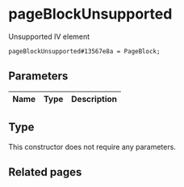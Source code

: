 # pageBlockUnsupported
Unsupported IV element

```
pageBlockUnsupported#13567e8a = PageBlock;
```

## Parameters
| Name | Type | Description |
| ---- | :----: | ----------- |


## Type
This constructor does not require any parameters.

## Related pages
